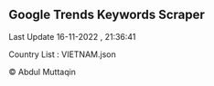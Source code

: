 

## Google Trends Keywords Scraper 
 
Last Update 16-11-2022 , 21:36:41

Country List :
VIETNAM.json



© Abdul Muttaqin 
